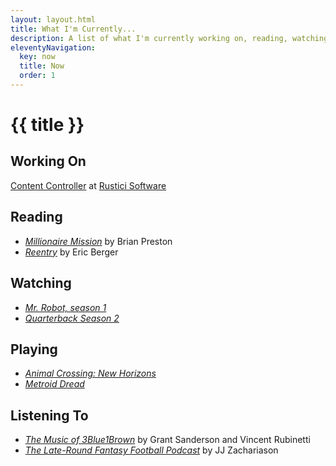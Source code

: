 ```yaml
---
layout: layout.html
title: What I'm Currently...
description: A list of what I'm currently working on, reading, watching, playing, and listening to. Also, what I've done in the past.
eleventyNavigation:
  key: now
  title: Now
  order: 1
---
```


# {{ title }}

## Working On

[Content Controller](https://rusticisoftware.com/products/content-controller/) at [Rustici Software](https://rusticisoftware.com)

## Reading

- *[Millionaire Mission](https://www.goodreads.com/book/show/198139881-millionaire-mission)* by Brian Preston
- *[Reentry](https://www.goodreads.com/book/show/205309521-reentry)* by Eric Berger

## Watching

- *[Mr. Robot, season 1](https://www.rottentomatoes.com/tv/mr_robot/s01)*
- *[Quarterback Season 2](https://www.rottentomatoes.com/tv/quarterback/s02)*

## Playing

- *[Animal Crossing: New Horizons](https://www.metacritic.com/game/1300491012/)*
- *[Metroid Dread](https://www.metacritic.com/game/metroid-dread/)*

## Listening To

- *[The Music of 3Blue1Brown](https://open.spotify.com/album/1dVyjwS8FBqXhRunaG5W5u?si=fzQjNqMzSeeC9VgDpGsvGw)* by Grant Sanderson and Vincent Rubinetti
- *[The Late-Round Fantasy Football Podcast](https://open.spotify.com/show/3sfbS4uuJNJtUTdnBG1KkI)* by JJ Zachariason
